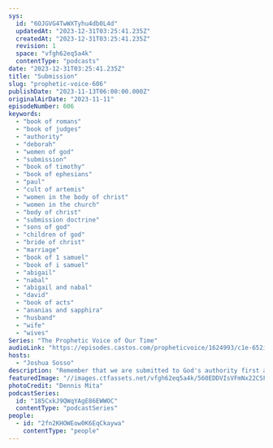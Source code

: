 ```yaml
---
sys:
  id: "6OJGVG4TwWXTyhu4db0L4d"
  updatedAt: "2023-12-31T03:25:41.235Z"
  createdAt: "2023-12-31T03:25:41.235Z"
  revision: 1
  space: "vfgh62eq5a4k"
  contentType: "podcasts"
date: "2023-12-31T03:25:41.235Z"
title: "Submission"
slug: "prophetic-voice-606"
publishDate: "2023-11-13T06:00:00.000Z"
originalAirDate: "2023-11-11"
episodeNumber: 606
keywords:
  - "book of romans"
  - "book of judges"
  - "authority"
  - "deborah"
  - "women of god"
  - "submission"
  - "book of timothy"
  - "book of ephesians"
  - "paul"
  - "cult of artemis"
  - "women in the body of christ"
  - "women in the church"
  - "body of christ"
  - "submission doctrine"
  - "sons of god"
  - "children of god"
  - "bride of christ"
  - "marriage"
  - "book of 1 samuel"
  - "book of i samuel"
  - "abigail"
  - "nabal"
  - "abigail and nabal"
  - "david"
  - "book of acts"
  - "ananias and sapphira"
  - "husband"
  - "wife"
  - "wives"
Series: "The Prophetic Voice of Our Time"
audioLink: "https://episodes.castos.com/propheticvoice/1624993/c1e-652i1x315az9590-wnkggn28akpj-mxptk2.mp3"
hosts:
  - "Joshua Sosso"
description: "Remember that we are submitted to God's authority first and foremost. The church has gotten the order of things all wrong; you do not submit to your husband first, for God is our first husband. And if they are not loving God or submitting to God, you do not need to submit to them. We must listen to the Spirit of God above all else."
featuredImage: "//images.ctfassets.net/vfgh62eq5a4k/560EDDVIsVFmNx22CSF6av/57e0481edb7fa894a9c2c2299947fc03/dennis-mita-qmg0MidYviw-unsplash__1_.jpg"
photoCredit: "Dennis Mita"
podcastSeries:
  id: "185CxkJ9QWqYAgE86EWWOC"
  contentType: "podcastSeries"
people:
  - id: "2fn2KHOWEow0K6EqCkaywa"
    contentType: "people"
---
```

